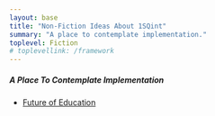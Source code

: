```yaml
---
layout: base
title: "Non-Fiction Ideas About 1SQint"
summary: "A place to contemplate implementation."
toplevel: Fiction
# toplevellink: /framework
---
```

<h5>A Place To Contemplate Implementation</h5>
<ul>
  <li><a href="/non-fiction/future-of-education/">Future of Education</a></li>
</ul>

